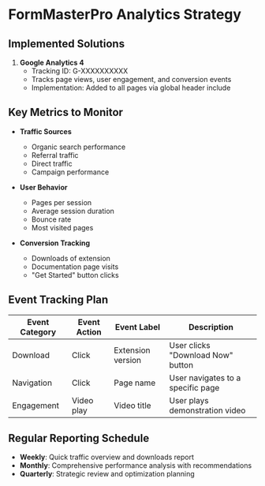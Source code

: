 # FormMasterPro Analytics Strategy

## Implemented Solutions

1. **Google Analytics 4**
   - Tracking ID: G-XXXXXXXXXX
   - Tracks page views, user engagement, and conversion events
   - Implementation: Added to all pages via global header include

## Key Metrics to Monitor

- **Traffic Sources**
  - Organic search performance
  - Referral traffic
  - Direct traffic
  - Campaign performance

- **User Behavior**
  - Pages per session
  - Average session duration
  - Bounce rate
  - Most visited pages

- **Conversion Tracking**
  - Downloads of extension
  - Documentation page visits
  - "Get Started" button clicks

## Event Tracking Plan

| Event Category | Event Action | Event Label | Description |
|---------------|-------------|------------|-------------|
| Download | Click | Extension version | User clicks "Download Now" button |
| Navigation | Click | Page name | User navigates to a specific page |
| Engagement | Video play | Video title | User plays demonstration video |

## Regular Reporting Schedule

- **Weekly**: Quick traffic overview and downloads report
- **Monthly**: Comprehensive performance analysis with recommendations
- **Quarterly**: Strategic review and optimization planning
